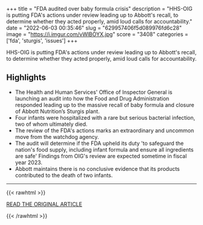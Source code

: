 +++
title = "FDA audited over baby formula crisis"
description = "HHS-OIG is putting FDA's actions under review leading up to Abbott's recall, to determine whether they acted properly, amid loud calls for accountability."
date = "2022-06-03 00:35:46"
slug = "629957406f5d089976fd6c28"
image = "https://i.imgur.com/vWlBOYX.jpg"
score = "3408"
categories = ['fda', 'sturgis', 'issues']
+++

HHS-OIG is putting FDA's actions under review leading up to Abbott's recall, to determine whether they acted properly, amid loud calls for accountability.

## Highlights

- The Health and Human Services' Office of Inspector General is launching an audit into how the Food and Drug Administration responded leading up to the massive recall of baby formula and closure of Abbott Nutrition’s Sturgis plant.
- Four infants were hospitalized with a rare but serious bacterial infection, two of whom ultimately died.
- The review of the FDA's actions marks an extraordinary and uncommon move from the watchdog agency.
- The audit will determine if the FDA upheld its duty 'to safeguard the nation's food supply, including infant formula and ensure all ingredients are safe' Findings from OIG's review are expected sometime in fiscal year 2023.
- Abbott maintains there is no conclusive evidence that its products contributed to the death of two infants.

---

{{< rawhtml >}}
  <p class="article-category">
    <a target="_blank" href="https://abcnews.go.com/Health/fda-audited-baby-formula-crisis/story?id=85129272">READ THE ORIGINAL ARTICLE</a>
  </p>
{{< /rawhtml >}}
